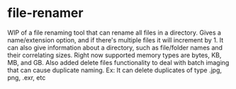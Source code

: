 # file-renamer
WIP of a file renaming tool that can rename all files in a directory. Gives a name/extension option, and if there's multiple files it will increment by 1. It can also give information about a directory, such as file/folder names and their correlating sizes. Right now supported memory types are bytes, KB, MB, and GB.
Also added delete files functionality to deal with batch imaging that can cause duplicate naming. Ex: It can delete duplicates of type .jpg, png, .exr, etc
